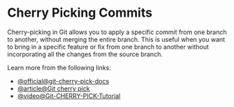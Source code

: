 # Cherry Picking Commits

Cherry-picking in Git allows you to apply a specific commit from one branch to another, without merging the entire branch. This is useful when you want to bring in a specific feature or fix from one branch to another without incorporating all the changes from the source branch.

Learn more from the following links:

- [@official@git-cherry-pick-docs](https://git-scm.com/docs/git-cherry-pick)
- [@article@Git cherry pick](https://www.atlassian.com/git/tutorials/cherry-pick)
- [@video@Git-CHERRY-PICK-Tutorial](https://youtu.be/i657Bg_HAWI?si=3jjn2X8Hi1na--F4)